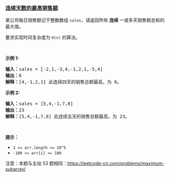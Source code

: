 ### [连续天数的最高销售额](https://leetcode-cn.com/problems/lian-xu-zi-shu-zu-de-zui-da-he-lcof)

<p>某公司每日销售额记于整数数组 <code>sales</code>，请返回所有 <strong>连续</strong> 一或多天销售额总和的最大值。</p>

<p>要求实现时间复杂度为 <code>O(n)</code> 的算法。</p>

<p>&nbsp;</p>

<p><strong>示例 1:</strong></p>

<pre>
<strong>输入：</strong>sales = [-2,1,-3,4,-1,2,1,-5,4]
<strong>输出：</strong>6
<strong>解释：</strong>[4,-1,2,1] 此连续四天的销售总额最高，为 6。</pre>

<p><strong>示例 2:</strong></p>

<pre>
<strong>输入：</strong>sales = [5,4,-1,7,8]
<strong>输出：</strong>23
<strong>解释：</strong>[5,4,-1,7,8] 此连续五天的销售总额最高，为 23。&nbsp;</pre>

<p>&nbsp;</p>

<p><strong>提示：</strong></p>

<ul>
	<li><code>1 &lt;=&nbsp;arr.length &lt;= 10^5</code></li>
	<li><code>-100 &lt;= arr[i] &lt;= 100</code></li>
</ul>

<p>注意：本题与主站 53 题相同：<a href="https://leetcode-cn.com/problems/maximum-subarray/">https://leetcode-cn.com/problems/maximum-subarray/</a></p>
